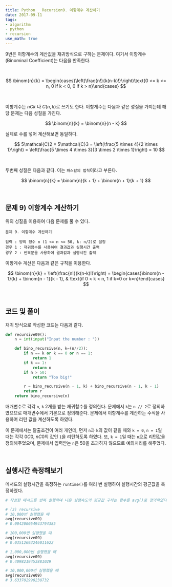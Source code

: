 ```yaml
---
title: Python _ Recursion9. 이항계수 계산하기
date: 2017-09-11
tags:
- algorithm
- python
- recursion
use_math: true
---
```



9번은 이항계수의 계산값을 재귀방식으로 구하는 문제이다. 여기서 이항계수(Binominal Coefficient)는 다음을 만족한다.

<br>

$$
\binom{n}{k} = \begin{cases}\left(\frac{n!}{k(n-k)!}\right)\text{0 <= k <= n, 0 if k < 0, 0 if k > n}\end{cases}
$$


<br>

이항계수는 $nCk$ 나 $C(n, k)$로 쓰기도 한다. 이항계수는 다음과 같은 성질을 가지는데 해당 문제는 다음 성질을 가진다.



$$
\binom{n}{k} = \binom{n}{n - k}
$$


실제로 수를 넣어 계산해보면 동일하다.


$$
5\mathcal{C}2 = 5\mathcal{C}3 = \left(\frac{5 \times 4}{2 \times 1}\right) = \left(\frac{5 \times 4 \times 3}{3 \times 2 \times 1}\right) = 10
$$


<br>

두번째 성질은 다음과 같다. 이는 `파스칼의 법칙`이라고 부른다.


$$
\binom{n}{k} = \binom{n}{k + 1} + \binom{n + 1}{k + 1}
$$


<br>

## 문제 9) 이항계수 계산하기

위의 성질을 이용하여 다음 문제를 풀 수 있다.

```
문제 9. 이항계수 계산하기

입력 : 양의 정수 n (1 <= n <= 50, k: n/2)로 설정
경우 1 : 재귀함수를 사용하여 결과값과 실행시간 출력
경우 2 : 반복문을 사용하여 결과값과 실행시간 출력
```

이항계수 계산은 다음과 같은 규칙을 이용한다.

$$
\binom{n}{k} = \left(\frac{n!}{k(n-k)!}\right) = \begin{cases}\binom{n - 1}{k} + \binom{n - 1}{k - 1}, & \text{if 0 < k < n, 1 if k=0 or k=n}\end{cases}
$$

<br>

## 코드 및 풀이

재귀 방식으로 작성한 코드는 다음과 같다.

```python
def recursive09():
    n = int(input("Input the number : "))

    def bino_recursive(n, k=(n//2)):
        if n == k or k == 0 or n == 1:
            return 1
        if k == 1:
            return n
        if n > 50:
            return "Too big!"

        r = bino_recursive(n - 1, k) + bino_recursive(n - 1, k - 1)
        return r
    return bino_recursive(n)
```


매개변수로 각각 `n`, `k` 2개를 받는 재귀함수를 정의한다. 문제에서 `k`는 `n // 2`로 정의하였으므로 매개변수에서 기본으로 정의해준다. 문제에서 이항계수를 계산하는 수식을 사용하여 리턴 값을 계산하도록 하였다.

이 문제에서는 탈출조건이 여러 개인데, 먼저 `n`과 `k`의 값이 같을 때와 `k = 0`, `n = 1`일 때는 각각 $0C0$, $nC0$의 값인 `1`을 리턴하도록 하였다. 또, `k = 1`일 때는 `n`으로 리턴값을 정의해주었으며, 문제에서 입력받는 `n`은 50을 초과하지 않으므로 예외처리를 해주었다.


<br>

## 실행시간 측정해보기

메서드의 실행시간을 측정하는 `runtime()`를 여러 번 실행하여 실행시간의 평균값을 측정하였다.

```python
# 작성한 메서드를 반복 실행하여 나온 실행속도의 평균값 구하는 함수를 avg()로 정의하였다.

# (3) recursive
# 10,000번 실행했을 때
avg(recursive09)
# 0.004200054943794385

# 100,000번 실행했을 때
avg(recursive09)
# 0.03512693246011622

# 1,000,000번 실행했을 때
avg(recursive09)
# 0.4098219453881029

# 10,000,000번 실행했을 때
avg(recursive09)
# 3.633702998238732
```



<br>
